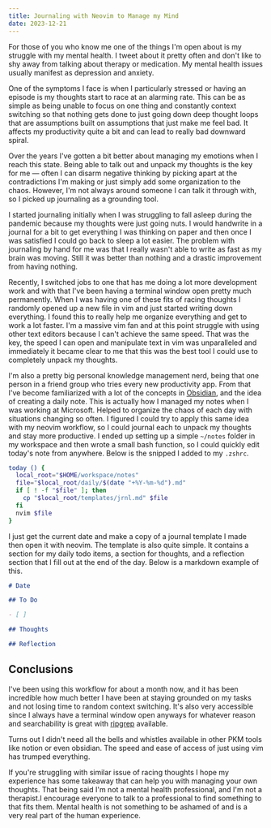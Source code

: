 ```yaml
--- 
title: Journaling with Neovim to Manage my Mind
date: 2023-12-21
---
```


For those of you who know me one of the things I'm open about is my
struggle with my mental health. I tweet about it pretty often and don't like to
shy away from talking about therapy or medication. My mental health issues
usually manifest as depression and anxiety. 

One of the symptoms I face is when I particularly stressed or having an episode
is my thoughts start to race at an alarming rate. This can be as simple as being
unable to focus on one thing and constantly context switching so that nothing
gets done to just going down deep thought loops that are assumptions built on
assumptions that just make me feel bad. It affects my productivity quite a bit
and can lead to really bad downward spiral. 

Over the years I've gotten a bit better about managing my emotions when I reach
this state. Being able to talk out and unpack my thoughts is the key for me —
often I can disarm negative thinking by picking apart at the contradictions I'm
making or just simply add some organization to the chaos. However, I'm not
always around someone I can talk it through with, so I picked up journaling as a
grounding tool.

I started journaling initially when I was struggling to fall asleep during the
pandemic because my thoughts were just going nuts. I would handwrite in a
journal for a bit to get everything I was thinking on paper and then once I was
satisfied I could go back to sleep a lot easier. The problem with journaling by
hand for me was that I really wasn't able to write as fast as my brain was
moving. Still it was better than nothing and a drastic improvement from having
nothing. 

Recently, I switched jobs to one that has me doing a lot more development work
and with that I've been having a terminal window open pretty much permanently.
When I was having one of these fits of racing thoughts I randomly opened up a
new file in vim and just started writing down everything. I found this to really
help me organize everything and get to work a lot faster. I'm a massive vim fan
and at this point struggle with using other text editors because I can't achieve
the same speed. That was the key, the speed I can open and manipulate text in
vim was unparalleled and immediately it became clear to me that this was the
best tool I could use to completely unpack my thoughts. 

I'm also a pretty big personal knowledge management nerd, being that one person
in a friend group who tries every new productivity app. From that I've become
familiarized with a lot of the concepts in [Obsidian](https://obsidian.md/), and
the idea of creating a daily note. This is actually how I managed my notes when
I was working at Microsoft. Helped to organize the chaos of each day with
situations changing so often. I figured I could try to apply this same idea with
my neovim workflow, so I could journal each to unpack my thoughts and stay more
productive. I ended up setting up a simple `~/notes` folder in my workspace and
then wrote a small bash function, so I could quickly edit today's note from
anywhere. Below is the snipped I added to my `.zshrc`.

```bash
today () {
  local_root="$HOME/workspace/notes"
  file="$local_root/daily/$(date "+%Y-%m-%d").md"
  if [ ! -f "$file" ]; then
    cp "$local_root/templates/jrnl.md" $file
  fi
  nvim $file
}
```

I just get the current date and make a copy of a journal template I made then
open it with neovim. The template is also quite simple. It contains a section
for my daily todo items, a section for thoughts, and a reflection section that I
fill out at the end of the day. Below is a markdown example of this. 

```md
# Date

## To Do

- [ ]

## Thoughts

## Reflection

```

## Conclusions

I've been using this workflow for about a month now, and it has been incredible
how much better I have been at staying grounded on my tasks and not losing time
to random context switching. It's also very accessible since I always have a
terminal window open anyways for whatever reason and searchability is great with
[ripgrep](https://github.com/BurntSushi/ripgrep) available. 

Turns out I didn't need all the bells and whistles available in other PKM tools
like notion or even obsidian. The speed and ease of access of just using vim has
trumped everything.

If you're struggling with similar issue of racing thoughts I hope my experience
has some takeaway that can help you with managing your own thoughts. That being
said I'm not a mental health professional, and I'm not a therapist.I encourage
everyone to talk to a professional to find something to that fits them.
Mental health is not something to be ashamed of and is a very real part of the
human experience.
